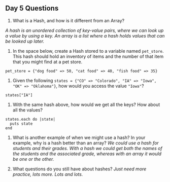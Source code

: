 ## Day 5 Questions

1. What is a Hash, and how is it different from an Array?

*A hash is an unordered collection of key-value pairs, where we can look up a value by using a key. An array is a list where a hash holds values that can be looked up later.*

1. In the space below, create a Hash stored to a variable named `pet_store`.  This hash should hold an inventory of items and the number of that item that you might find at a pet store.
```
pet_store = {"dog food" => 50, "cat food" => 40, "fish food" => 35}
```

1. Given the following `states = {"CO" => "Colorado", "IA" => "Iowa", "OK" => "Oklahoma"}`, how would you access the value `"Iowa"`?
```
states["IA"]
```

1. With the same hash above, how would we get all the keys?  How about all the values?
```
states.each do |state|
  puts state
end
```

1. What is another example of when we might use a hash?  In your example, why is a hash better than an array?
*We could use a hash for students and their grades. With a hash we could get both the names of the students and the associated grade, whereas with an array it would be one or the other.*

1. What questions do you still have about hashes?
*Just need more practice, lots more. Lots and lots.*

